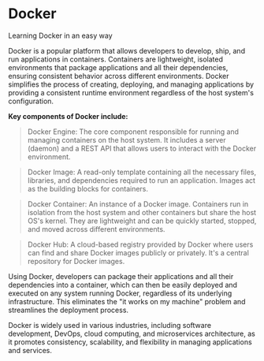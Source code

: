 # Docker
Learning Docker in an easy way

Docker is a popular platform that allows developers to develop, ship, and run applications in containers. Containers are lightweight, isolated environments that package applications and all their dependencies, ensuring consistent behavior across different environments. Docker simplifies the process of creating, deploying, and managing applications by providing a consistent runtime environment regardless of the host system's configuration.

**Key components of Docker include:**

> Docker Engine: The core component responsible for running and managing containers on the host system. It includes a server (daemon) and a REST API that allows users to interact with the Docker environment.

> Docker Image: A read-only template containing all the necessary files, libraries, and dependencies required to run an application. Images act as the building blocks for containers.

> Docker Container: An instance of a Docker image. Containers run in isolation from the host system and other containers but share the host OS's kernel. They are lightweight and can be quickly started, stopped, and moved across different environments.

> Docker Hub: A cloud-based registry provided by Docker where users can find and share Docker images publicly or privately. It's a central repository for Docker images.

Using Docker, developers can package their applications and all their dependencies into a container, which can then be easily deployed and executed on any system running Docker, regardless of its underlying infrastructure. This eliminates the "it works on my machine" problem and streamlines the deployment process.

Docker is widely used in various industries, including software development, DevOps, cloud computing, and microservices architecture, as it promotes consistency, scalability, and flexibility in managing applications and services.





